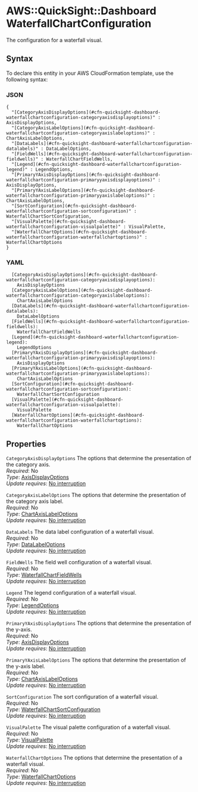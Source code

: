 # AWS::QuickSight::Dashboard WaterfallChartConfiguration<a name="aws-properties-quicksight-dashboard-waterfallchartconfiguration"></a>

The configuration for a waterfall visual\.

## Syntax<a name="aws-properties-quicksight-dashboard-waterfallchartconfiguration-syntax"></a>

To declare this entity in your AWS CloudFormation template, use the following syntax:

### JSON<a name="aws-properties-quicksight-dashboard-waterfallchartconfiguration-syntax.json"></a>

```
{
  "[CategoryAxisDisplayOptions](#cfn-quicksight-dashboard-waterfallchartconfiguration-categoryaxisdisplayoptions)" : AxisDisplayOptions,
  "[CategoryAxisLabelOptions](#cfn-quicksight-dashboard-waterfallchartconfiguration-categoryaxislabeloptions)" : ChartAxisLabelOptions,
  "[DataLabels](#cfn-quicksight-dashboard-waterfallchartconfiguration-datalabels)" : DataLabelOptions,
  "[FieldWells](#cfn-quicksight-dashboard-waterfallchartconfiguration-fieldwells)" : WaterfallChartFieldWells,
  "[Legend](#cfn-quicksight-dashboard-waterfallchartconfiguration-legend)" : LegendOptions,
  "[PrimaryYAxisDisplayOptions](#cfn-quicksight-dashboard-waterfallchartconfiguration-primaryyaxisdisplayoptions)" : AxisDisplayOptions,
  "[PrimaryYAxisLabelOptions](#cfn-quicksight-dashboard-waterfallchartconfiguration-primaryyaxislabeloptions)" : ChartAxisLabelOptions,
  "[SortConfiguration](#cfn-quicksight-dashboard-waterfallchartconfiguration-sortconfiguration)" : WaterfallChartSortConfiguration,
  "[VisualPalette](#cfn-quicksight-dashboard-waterfallchartconfiguration-visualpalette)" : VisualPalette,
  "[WaterfallChartOptions](#cfn-quicksight-dashboard-waterfallchartconfiguration-waterfallchartoptions)" : WaterfallChartOptions
}
```

### YAML<a name="aws-properties-quicksight-dashboard-waterfallchartconfiguration-syntax.yaml"></a>

```
  [CategoryAxisDisplayOptions](#cfn-quicksight-dashboard-waterfallchartconfiguration-categoryaxisdisplayoptions):
    AxisDisplayOptions
  [CategoryAxisLabelOptions](#cfn-quicksight-dashboard-waterfallchartconfiguration-categoryaxislabeloptions):
    ChartAxisLabelOptions
  [DataLabels](#cfn-quicksight-dashboard-waterfallchartconfiguration-datalabels):
    DataLabelOptions
  [FieldWells](#cfn-quicksight-dashboard-waterfallchartconfiguration-fieldwells):
    WaterfallChartFieldWells
  [Legend](#cfn-quicksight-dashboard-waterfallchartconfiguration-legend):
    LegendOptions
  [PrimaryYAxisDisplayOptions](#cfn-quicksight-dashboard-waterfallchartconfiguration-primaryyaxisdisplayoptions):
    AxisDisplayOptions
  [PrimaryYAxisLabelOptions](#cfn-quicksight-dashboard-waterfallchartconfiguration-primaryyaxislabeloptions):
    ChartAxisLabelOptions
  [SortConfiguration](#cfn-quicksight-dashboard-waterfallchartconfiguration-sortconfiguration):
    WaterfallChartSortConfiguration
  [VisualPalette](#cfn-quicksight-dashboard-waterfallchartconfiguration-visualpalette):
    VisualPalette
  [WaterfallChartOptions](#cfn-quicksight-dashboard-waterfallchartconfiguration-waterfallchartoptions):
    WaterfallChartOptions
```

## Properties<a name="aws-properties-quicksight-dashboard-waterfallchartconfiguration-properties"></a>

`CategoryAxisDisplayOptions` <a name="cfn-quicksight-dashboard-waterfallchartconfiguration-categoryaxisdisplayoptions"></a>
The options that determine the presentation of the category axis\.  
_Required_: No  
_Type_: [AxisDisplayOptions](aws-properties-quicksight-dashboard-axisdisplayoptions.md)  
_Update requires_: [No interruption](https://docs.aws.amazon.com/AWSCloudFormation/latest/UserGuide/using-cfn-updating-stacks-update-behaviors.html#update-no-interrupt)

`CategoryAxisLabelOptions` <a name="cfn-quicksight-dashboard-waterfallchartconfiguration-categoryaxislabeloptions"></a>
The options that determine the presentation of the category axis label\.  
_Required_: No  
_Type_: [ChartAxisLabelOptions](aws-properties-quicksight-dashboard-chartaxislabeloptions.md)  
_Update requires_: [No interruption](https://docs.aws.amazon.com/AWSCloudFormation/latest/UserGuide/using-cfn-updating-stacks-update-behaviors.html#update-no-interrupt)

`DataLabels` <a name="cfn-quicksight-dashboard-waterfallchartconfiguration-datalabels"></a>
The data label configuration of a waterfall visual\.  
_Required_: No  
_Type_: [DataLabelOptions](aws-properties-quicksight-dashboard-datalabeloptions.md)  
_Update requires_: [No interruption](https://docs.aws.amazon.com/AWSCloudFormation/latest/UserGuide/using-cfn-updating-stacks-update-behaviors.html#update-no-interrupt)

`FieldWells` <a name="cfn-quicksight-dashboard-waterfallchartconfiguration-fieldwells"></a>
The field well configuration of a waterfall visual\.  
_Required_: No  
_Type_: [WaterfallChartFieldWells](aws-properties-quicksight-dashboard-waterfallchartfieldwells.md)  
_Update requires_: [No interruption](https://docs.aws.amazon.com/AWSCloudFormation/latest/UserGuide/using-cfn-updating-stacks-update-behaviors.html#update-no-interrupt)

`Legend` <a name="cfn-quicksight-dashboard-waterfallchartconfiguration-legend"></a>
The legend configuration of a waterfall visual\.  
_Required_: No  
_Type_: [LegendOptions](aws-properties-quicksight-dashboard-legendoptions.md)  
_Update requires_: [No interruption](https://docs.aws.amazon.com/AWSCloudFormation/latest/UserGuide/using-cfn-updating-stacks-update-behaviors.html#update-no-interrupt)

`PrimaryYAxisDisplayOptions` <a name="cfn-quicksight-dashboard-waterfallchartconfiguration-primaryyaxisdisplayoptions"></a>
The options that determine the presentation of the y\-axis\.  
_Required_: No  
_Type_: [AxisDisplayOptions](aws-properties-quicksight-dashboard-axisdisplayoptions.md)  
_Update requires_: [No interruption](https://docs.aws.amazon.com/AWSCloudFormation/latest/UserGuide/using-cfn-updating-stacks-update-behaviors.html#update-no-interrupt)

`PrimaryYAxisLabelOptions` <a name="cfn-quicksight-dashboard-waterfallchartconfiguration-primaryyaxislabeloptions"></a>
The options that determine the presentation of the y\-axis label\.  
_Required_: No  
_Type_: [ChartAxisLabelOptions](aws-properties-quicksight-dashboard-chartaxislabeloptions.md)  
_Update requires_: [No interruption](https://docs.aws.amazon.com/AWSCloudFormation/latest/UserGuide/using-cfn-updating-stacks-update-behaviors.html#update-no-interrupt)

`SortConfiguration` <a name="cfn-quicksight-dashboard-waterfallchartconfiguration-sortconfiguration"></a>
The sort configuration of a waterfall visual\.  
_Required_: No  
_Type_: [WaterfallChartSortConfiguration](aws-properties-quicksight-dashboard-waterfallchartsortconfiguration.md)  
_Update requires_: [No interruption](https://docs.aws.amazon.com/AWSCloudFormation/latest/UserGuide/using-cfn-updating-stacks-update-behaviors.html#update-no-interrupt)

`VisualPalette` <a name="cfn-quicksight-dashboard-waterfallchartconfiguration-visualpalette"></a>
The visual palette configuration of a waterfall visual\.  
_Required_: No  
_Type_: [VisualPalette](aws-properties-quicksight-dashboard-visualpalette.md)  
_Update requires_: [No interruption](https://docs.aws.amazon.com/AWSCloudFormation/latest/UserGuide/using-cfn-updating-stacks-update-behaviors.html#update-no-interrupt)

`WaterfallChartOptions` <a name="cfn-quicksight-dashboard-waterfallchartconfiguration-waterfallchartoptions"></a>
The options that determine the presentation of a waterfall visual\.  
_Required_: No  
_Type_: [WaterfallChartOptions](aws-properties-quicksight-dashboard-waterfallchartoptions.md)  
_Update requires_: [No interruption](https://docs.aws.amazon.com/AWSCloudFormation/latest/UserGuide/using-cfn-updating-stacks-update-behaviors.html#update-no-interrupt)
